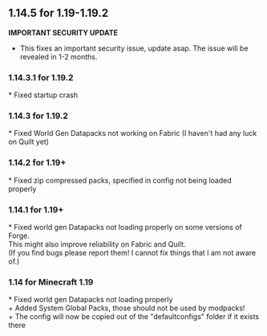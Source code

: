 ## 1.14.5 for 1.19-1.19.2
**IMPORTANT SECURITY UPDATE**
* This fixes an important security issue, update asap. The issue will be revealed in 1-2 months.

### 1.14.3.1 for 1.19.2
\* Fixed startup crash

### 1.14.3 for 1.19.2
\* Fixed World Gen Datapacks not working on Fabric (I haven't had any luck on Quilt yet)

### 1.14.2 for 1.19+  
\* Fixed zip compressed packs, specified in config not being loaded properly 

### 1.14.1 for 1.19+
\* Fixed world gen Datapacks not loading properly on some versions of Forge.  
This might also improve reliability on Fabric and Quilt.  
(If you find bugs please report them! I cannot fix things that I am not aware of.)

### 1.14 for Minecraft 1.19  
\* Fixed world gen Datapacks not loading properly  
\+ Added System Global Packs, those should not be used by modpacks!  
\+ The config will now be copied out of the "defaultconfigs" folder if it exists there  